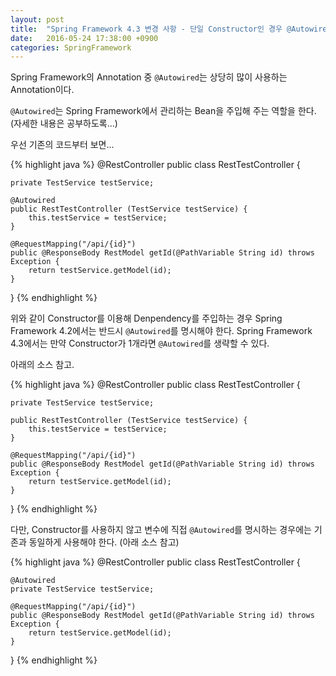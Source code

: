 ```yaml
---
layout: post
title:  "Spring Framework 4.3 변경 사항 - 단일 Constructor인 경우 @Autowired 생략 가능"
date:   2016-05-24 17:38:00 +0900
categories: SpringFramework
---
```

Spring Framework의 Annotation 중 `@Autowired`는 상당히 많이 사용하는 Annotation이다.

`@Autowired`는 Spring Framework에서 관리하는 Bean을 주입해 주는 역할을 한다. (자세한 내용은 공부하도록...)

우선 기존의 코드부터 보면...

{% highlight java %}
@RestController
public class RestTestController {

    private TestService testService;

    @Autowired
    public RestTestController (TestService testService) {
        this.testService = testService;
    }

    @RequestMapping("/api/{id}")
    public @ResponseBody RestModel getId(@PathVariable String id) throws Exception {
        return testService.getModel(id);
    }
}
{% endhighlight %}

위와 같이 Constructor를 이용해 Denpendency를 주입하는 경우 Spring Framework 4.2에서는 반드시 `@Autowired`를 명시해야 한다. Spring Framework 4.3에서는 만약 Constructor가 1개라면 `@Autowired`를 생략할 수 있다.

아래의 소스 참고.

{% highlight java %}
@RestController
public class RestTestController {

    private TestService testService;

    public RestTestController (TestService testService) {
        this.testService = testService;
    }

    @RequestMapping("/api/{id}")
    public @ResponseBody RestModel getId(@PathVariable String id) throws Exception {
        return testService.getModel(id);
    }
}
{% endhighlight %}

다만, Constructor를 사용하지 않고 변수에 직접 `@Autowired`를 명시하는 경우에는 기존과 동일하게 사용해야 한다. (아래 소스 참고)

{% highlight java %}
@RestController
public class RestTestController {

    @Autowired
    private TestService testService;

    @RequestMapping("/api/{id}")
    public @ResponseBody RestModel getId(@PathVariable String id) throws Exception {
        return testService.getModel(id);
    }
}
{% endhighlight %}
